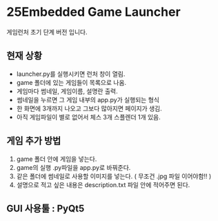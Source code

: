 # 25Embedded Game Launcher

게임런처 초기 단계 버전 입니다.

## 현재 상황
- launcher.py를 실행시키면 런처 창이 열림.
- game 폴더에 있는 게임들이 목록으로 나옴.
- 게임마다 썸네일, 게임이름, 설명란 출력.
- 썸네일을 누르면 그 게임 내부의 app.py가 실행되는 형식
- 한 화면에 3개까지 나오고 그보다 많아지면 페이지가 생김.
- 아직 게임파일이 별로 없어서 체스 3개 스플렌더 1개 있음.

## 게임 추가 방법
1. game 폴더 안에 게임을 넣는다.
2. game의 실행 .py파일을 app.py로 바꿔준다.
3. 같은 폴더에 썸네일로 사용할 이미지를 넣는다. ( 무조건 .jpg 파일 이어야함!! )
4. 설명으로 적고 싶은 내용은 description.txt 파일 안에 적어주면 된다.


## GUI 사용툴 : PyQt5

